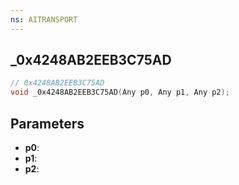 ```yaml
---
ns: AITRANSPORT
---
```

## _0x4248AB2EEB3C75AD

```c
// 0x4248AB2EEB3C75AD
void _0x4248AB2EEB3C75AD(Any p0, Any p1, Any p2);
```

## Parameters
* **p0**:
* **p1**:
* **p2**:
